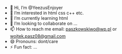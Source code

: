 - 👋 Hi, I’m @YeezusEnjoyer
- 👀 I’m interested in html css c++ etc.
- 🌱 I’m currently learning html
- 💞️ I’m looking to collaborate on ...
- 📫 How to reach me email: paszkowskiwo@wp.pl or wojtek.pasz08@gmail.com
- 😄 Pronouns: dont/care
- ⚡ Fun fact: ...

<!---
YeezusEnjoyer/YeezusEnjoyer is a ✨ special ✨ repository because its `README.md` (this file) appears on your GitHub profile.
You can click the Preview link to take a look at your changes.
--->
